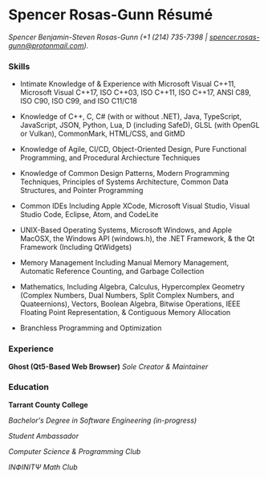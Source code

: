 # Spencer Rosas-Gunn Résumé

_Spencer Benjamin-Steven Rosas-Gunn (+1 (214) 735-7398 | spencer.rosas-gunn@protonmail.com)._

### Skills

- Intimate Knowledge of & Experience with Microsoft Visual C++11, Microsoft Visual C++17, ISO C++03, ISO C++11, ISO C++17, ANSI C89, ISO C90, ISO C99, and ISO C11/C18
  
- Knowledge of C++, C, C# (with or without .NET), Java, TypeScript, JavaScript, JSON, Python, Lua, D (including SafeD), GLSL (with OpenGL or Vulkan), CommonMark, HTML/CSS, and GitMD
  
- Knowledge of Agile, CI/CD, Object-Oriented Design, Pure Functional Programming, and Procedural Archiecture Techniques
  
- Knowledge of Common Design Patterns, Modern Programming Techniques, Principles of Systems Architecture, Common Data Structures, and Pointer Programming
  
- Common IDEs Including Apple XCode, Microsoft Visual Studio, Visual Studio Code, Eclipse, Atom, and CodeLite
  
- UNIX-Based Operating Systems, Microsoft Windows, and Apple MacOSX, the Windows API (windows.h), the .NET Framework, & the Qt Framework (Including QtWidgets)
  
- Memory Management Including Manual Memory Management, Automatic Reference Counting, and Garbage Collection
  
- Mathematics, Including Algebra, Calculus, Hypercomplex Geometry (Complex Numbers, Dual Numbers, Split Complex Numbers, and Quateernions), Vectors, Boolean Algebra, Bitwise Operations, IEEE Floating Point Representation, & Contiguous Memory Allocation
  
- Branchless Programming and Optimization

### Experience

**Ghost (Qt5-Based Web Browser)**
_Sole Creator & Maintainer_

### Education

**Tarrant County College**

_Bachelor's Degree in Software Engineering (in-progress)_

_Student Ambassador_

_Computer Science & Programming Club_

_INФINITΨ Math Club_
